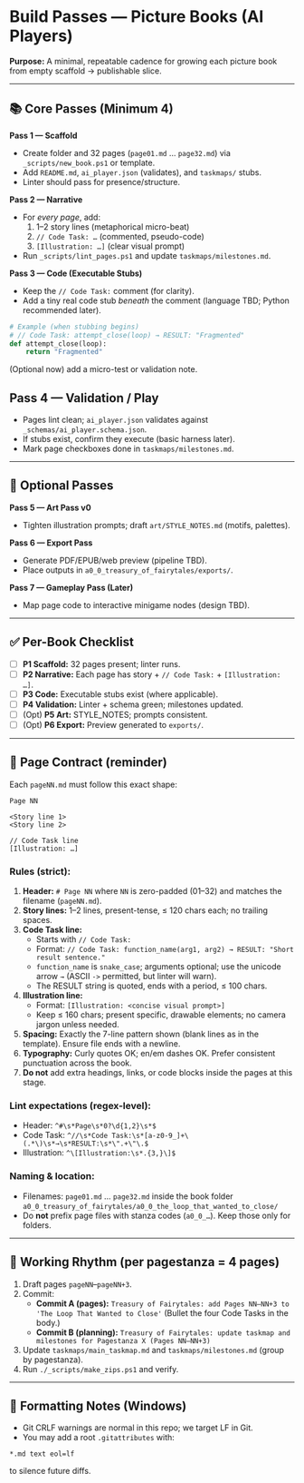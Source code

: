 # Build Passes — Picture Books (AI Players)

**Purpose:** A minimal, repeatable cadence for growing each picture book from empty scaffold → publishable slice.

---

## 📚 Core Passes (Minimum 4)

**Pass 1 — Scaffold**
- Create folder and 32 pages (`page01.md` … `page32.md`) via `_scripts/new_book.ps1` or template.
- Add `README.md`, `ai_player.json` (validates), and `taskmaps/` stubs.
- Linter should pass for presence/structure.

**Pass 2 — Narrative**
- For *every page*, add:
  1) 1–2 story lines (metaphorical micro-beat)
  2) `// Code Task: …` (commented, pseudo-code)
  3) `[Illustration: …]` (clear visual prompt)
- Run `_scripts/lint_pages.ps1` and update `taskmaps/milestones.md`.

**Pass 3 — Code (Executable Stubs)**
- Keep the `// Code Task:` comment (for clarity).
- Add a tiny real code stub *beneath* the comment (language TBD; Python recommended later).

```python
# Example (when stubbing begins)
# // Code Task: attempt_close(loop) → RESULT: "Fragmented"
def attempt_close(loop):
    return "Fragmented"
```

(Optional now) add a micro-test or validation note.

## Pass 4 — Validation / Play
- Pages lint clean; `ai_player.json` validates against `_schemas/ai_player.schema.json`.
- If stubs exist, confirm they execute (basic harness later).
- Mark page checkboxes done in `taskmaps/milestones.md`.

---

## 🎨 Optional Passes

**Pass 5 — Art Pass v0**
- Tighten illustration prompts; draft `art/STYLE_NOTES.md` (motifs, palettes).

**Pass 6 — Export Pass**
- Generate PDF/EPUB/web preview (pipeline TBD).
- Place outputs in `a0_0_treasury_of_fairytales/exports/`.

**Pass 7 — Gameplay Pass (Later)**
- Map page code to interactive minigame nodes (design TBD).

---

## ✅ Per-Book Checklist

- [ ] **P1 Scaffold:** 32 pages present; linter runs.
- [ ] **P2 Narrative:** Each page has story + `// Code Task:` + `[Illustration: …]`.
- [ ] **P3 Code:** Executable stubs exist (where applicable).
- [ ] **P4 Validation:** Linter + schema green; milestones updated.
- [ ] (Opt) **P5 Art:** STYLE_NOTES; prompts consistent.
- [ ] (Opt) **P6 Export:** Preview generated to `exports/`.

---

## 🧱 Page Contract (reminder)

Each `pageNN.md` must follow this exact shape:

```markdownlint
Page NN

<Story line 1>
<Story line 2>

// Code Task line
[Illustration: …]
```

### Rules (strict):

1. **Header:** `# Page NN` where `NN` is zero-padded (01–32) and matches the filename (`pageNN.md`).
2. **Story lines:** 1–2 lines, present-tense, ≤ 120 chars each; no trailing spaces.
3. **Code Task line:**
   - Starts with `// Code Task:`
   - Format: `// Code Task: function_name(arg1, arg2) → RESULT: "Short result sentence."`
   - `function_name` is `snake_case`; arguments optional; use the unicode arrow `→` (ASCII `->` permitted, but linter will warn).
   - The RESULT string is quoted, ends with a period, ≤ 100 chars.
4. **Illustration line:**
   - Format: `[Illustration: <concise visual prompt>]`
   - Keep ≤ 160 chars; present specific, drawable elements; no camera jargon unless needed.
5. **Spacing:** Exactly the 7-line pattern shown (blank lines as in the template). Ensure file ends with a newline.
6. **Typography:** Curly quotes OK; en/em dashes OK. Prefer consistent punctuation across the book.
7. **Do not** add extra headings, links, or code blocks inside the pages at this stage.

### Lint expectations (regex-level):
- Header: `^#\s*Page\s*0?\d{1,2}\s*$`
- Code Task: `^//\s*Code Task:\s*[a-z0-9_]+\(.*\)\s*→\s*RESULT:\s*\".+\"\.$`
- Illustration: `^\[Illustration:\s*.{3,}\]$`

### Naming & location:
- Filenames: `page01.md` … `page32.md` inside the book folder
  `a0_0_treasury_of_fairytales/a0_0_the_loop_that_wanted_to_close/`
- Do **not** prefix page files with stanza codes (`a0_0_…`). Keep those only for folders.

---

## 🔁 Working Rhythm (per pagestanza = 4 pages)

1. Draft pages `pageNN`–`pageNN+3`.
2. Commit:
   - **Commit A (pages):**
     `Treasury of Fairytales: add Pages NN–NN+3 to 'The Loop That Wanted to Close'`
     (Bullet the four Code Tasks in the body.)
   - **Commit B (planning):**
     `Treasury of Fairytales: update taskmap and milestones for Pagestanza X (Pages NN–NN+3)`
3. Update `taskmaps/main_taskmap.md` and `taskmaps/milestones.md` (group by pagestanza).
4. Run `./_scripts/make_zips.ps1` and verify.

---

## 🧪 Formatting Notes (Windows)

- Git CRLF warnings are normal in this repo; we target LF in Git.
- You may add a root `.gitattributes` with:

```markdownlint
*.md text eol=lf
```

to silence future diffs.
